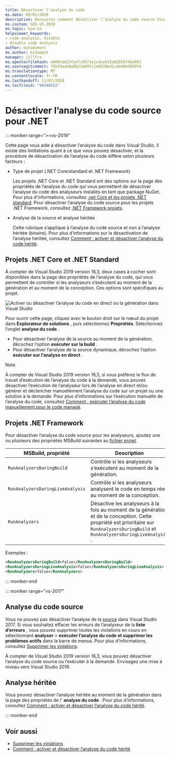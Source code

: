 ```yaml
---
title: Désactiver l’analyse du code
ms.date: 09/01/2020
description: Découvrez comment désactiver l’analyse du code source Visual Studio dans les projets .NET Core, .NET Standard et .NET Framework.
ms.custom: SEO-VS-2020
ms.topic: how-to
helpviewer_keywords:
- code analysis, disable
- disable code analysis
author: mikadumont
ms.author: midumont
manager: jillfra
ms.openlocfilehash: e808cb623fa47c9971e1cdceb15a02b5bf46e901
ms.sourcegitcommit: 75bfdaab9a8b23a097c1e8538ed1cde404305974
ms.translationtype: MT
ms.contentlocale: fr-FR
ms.lasthandoff: 11/07/2020
ms.locfileid: "94348552"
---
```

# <a name="disable-source-code-analysis-for-net"></a>Désactiver l’analyse du code source pour .NET

::: moniker range=">=vs-2019"

Cette page vous aide à désactiver l’analyse du code dans Visual Studio. Il existe des limitations quant à ce que vous pouvez désactiver, et la procédure de désactivation de l’analyse du code diffère selon plusieurs facteurs :

- Type de projet (.NET Core/standard et .NET Framework)

  Les projets .NET Core et .NET Standard ont des options sur la page des propriétés de l’analyse du code qui vous permettent de désactiver l’analyse du code des analyseurs installés en tant que package NuGet. Pour plus d’informations, consultez [.net Core et les projets .NET standard](#net-core-and-net-standard-projects). Pour désactiver l’analyse du code source pour les projets .NET Framework, consultez [.NET Framework projets](#net-framework-projects).

- Analyse de la source et analyse héritée

  Cette rubrique s’applique à l’analyse du code source et non à l’analyse héritée (binaire). Pour plus d’informations sur la désactivation de l’analyse héritée, consultez [Comment : activer et désactiver l’analyse du code hérité](how-to-enable-and-disable-automatic-code-analysis-for-managed-code.md).

## <a name="net-core-and-net-standard-projects"></a>Projets .NET Core et .NET Standard

À compter de Visual Studio 2019 version 16,3, deux cases à cocher sont disponibles dans la page des propriétés de l’analyse du code, qui vous permettent de contrôler si les analyseurs s’exécutent au moment de la génération et au moment de la conception. Ces options sont spécifiques au projet.

![Activer ou désactiver l’analyse du code en direct ou la génération dans Visual Studio](media/run-on-build-run-live-analysis.png)

Pour ouvrir cette page, cliquez avec le bouton droit sur le nœud du projet dans **Explorateur de solutions** , puis sélectionnez **Propriétés**. Sélectionnez l’onglet **analyse du code** .

- Pour désactiver l’analyse de la source au moment de la génération, décochez l’option **exécuter sur la build** .
- Pour désactiver l’analyse de la source dynamique, décochez l’option **exécuter sur l’analyse en direct** .

> [!NOTE]
> À compter de Visual Studio 2019 version 16,5, si vous préférez le flux de travail d’exécution de l’analyse du code à la demande, vous pouvez désactiver l’exécution de l’analyseur lors de l’analyse en direct et/ou générer et déclencher manuellement l’analyse du code sur un projet ou une solution à la demande. Pour plus d’informations sur l’exécution manuelle de l’analyse du code, consultez [Comment : exécuter l’analyse du code manuellement pour le code managé](how-to-run-code-analysis-manually-for-managed-code.md).

## <a name="net-framework-projects"></a>Projets .NET Framework

Pour désactiver l’analyse du code source pour les analyseurs, ajoutez une ou plusieurs des propriétés MSBuild suivantes au [fichier projet](../ide/solutions-and-projects-in-visual-studio.md#project-file).

| MSBuild, propriété | Description | Default |
| - | - | - |
| `RunAnalyzersDuringBuild` | Contrôle si les analyseurs s’exécutent au moment de la génération. | `true` |
| `RunAnalyzersDuringLiveAnalysis` | Contrôle si les analyseurs analysent le code en temps réel au moment de la conception. | `true` |
| `RunAnalyzers` | Désactive les analyseurs à la fois au moment de la génération et de la conception. Cette propriété est prioritaire sur `RunAnalyzersDuringBuild` et `RunAnalyzersDuringLiveAnalysis` . | `true` |

Exemples :

```xml
<RunAnalyzersDuringBuild>false</RunAnalyzersDuringBuild>
<RunAnalyzersDuringLiveAnalysis>false</RunAnalyzersDuringLiveAnalysis>
<RunAnalyzers>false</RunAnalyzers>
```

::: moniker-end

::: moniker range="vs-2017"

## <a name="source-analysis"></a>Analyse du code source

Vous ne pouvez pas désactiver l’analyse de la [source](roslyn-analyzers-overview.md) dans Visual Studio 2017. Si vous souhaitez effacer les erreurs de l’analyseur de la **liste d’erreurs** , vous pouvez supprimer toutes les violations en cours en sélectionnant **analyser**  >  **exécuter l’analyse du code et supprimer les problèmes actifs** dans la barre de menus. Pour plus d’informations, consultez [Supprimer les violations](use-roslyn-analyzers.md#suppress-violations).

À compter de Visual Studio 2019 version 16,3, vous pouvez désactiver l’analyse du code source ou l’exécuter à la demande. Envisagez une mise à niveau vers Visual Studio 2019.

## <a name="legacy-analysis"></a>Analyse héritée

Vous pouvez désactiver l’analyse héritée au moment de la génération dans la page des propriétés de l' **analyse du code** . Pour plus d’informations, consultez [Comment : activer et désactiver l’analyse du code hérité](how-to-enable-and-disable-automatic-code-analysis-for-managed-code.md).

::: moniker-end

## <a name="see-also"></a>Voir aussi

- [Supprimer les violations](use-roslyn-analyzers.md#suppress-violations)
- [Comment : activer et désactiver l’analyse du code hérité](how-to-enable-and-disable-automatic-code-analysis-for-managed-code.md)
